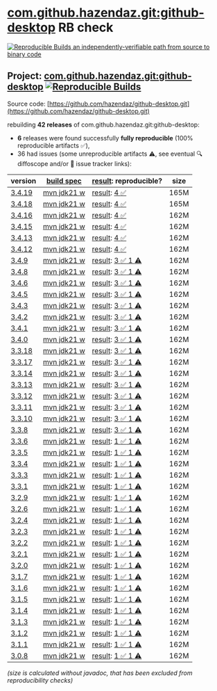[com.github.hazendaz.git:github-desktop](https://central.sonatype.com/artifact/com.github.hazendaz.git/github-desktop/versions) RB check
=======

[![Reproducible Builds](https://reproducible-builds.org/images/logos/rb.svg) an independently-verifiable path from source to binary code](https://reproducible-builds.org/)

## Project: [com.github.hazendaz.git:github-desktop](https://central.sonatype.com/artifact/com.github.hazendaz.git/github-desktop/versions) [![Reproducible Builds](https://img.shields.io/endpoint?url=https://raw.githubusercontent.com/jvm-repo-rebuild/reproducible-central/master/content/com/github/hazendaz/git/github-desktop/badge.json)](https://github.com/jvm-repo-rebuild/reproducible-central/blob/master/content/com/github/hazendaz/git/github-desktop/README.md)

Source code: [https://github.com/hazendaz/github-desktop.git](https://github.com/hazendaz/github-desktop.git)

rebuilding **42 releases** of com.github.hazendaz.git:github-desktop:
- **6** releases were found successfully **fully reproducible** (100% reproducible artifacts :white_check_mark:),
- 36 had issues (some unreproducible artifacts :warning:, see eventual :mag: diffoscope and/or :memo: issue tracker links):

| version | [build spec](/BUILDSPEC.md) | [result](https://reproducible-builds.org/docs/jvm/): reproducible? | size |
| -- | --------- | ------ | -- |
| [3.4.19](https://central.sonatype.com/artifact/com.github.hazendaz.git/github-desktop/3.4.19/pom) | [mvn jdk21 w](github-desktop-3.4.19.buildspec) | [result](github-desktop-3.4.19.buildinfo): [4 :white_check_mark: ](github-desktop-3.4.19.buildcompare) | 165M |
| [3.4.18](https://central.sonatype.com/artifact/com.github.hazendaz.git/github-desktop/3.4.18/pom) | [mvn jdk21 w](github-desktop-3.4.18.buildspec) | [result](github-desktop-3.4.18.buildinfo): [4 :white_check_mark: ](github-desktop-3.4.18.buildcompare) | 165M |
| [3.4.16](https://central.sonatype.com/artifact/com.github.hazendaz.git/github-desktop/3.4.16/pom) | [mvn jdk21 w](github-desktop-3.4.16.buildspec) | [result](github-desktop-3.4.16.buildinfo): [4 :white_check_mark: ](github-desktop-3.4.16.buildcompare) | 162M |
| [3.4.15](https://central.sonatype.com/artifact/com.github.hazendaz.git/github-desktop/3.4.15/pom) | [mvn jdk21 w](github-desktop-3.4.15.buildspec) | [result](github-desktop-3.4.15.buildinfo): [4 :white_check_mark: ](github-desktop-3.4.15.buildcompare) | 162M |
| [3.4.13](https://central.sonatype.com/artifact/com.github.hazendaz.git/github-desktop/3.4.13/pom) | [mvn jdk21 w](github-desktop-3.4.13.buildspec) | [result](github-desktop-3.4.13.buildinfo): [4 :white_check_mark: ](github-desktop-3.4.13.buildcompare) | 162M |
| [3.4.12](https://central.sonatype.com/artifact/com.github.hazendaz.git/github-desktop/3.4.12/pom) | [mvn jdk21 w](github-desktop-3.4.12.buildspec) | [result](github-desktop-3.4.12.buildinfo): [4 :white_check_mark: ](github-desktop-3.4.12.buildcompare) | 162M |
| [3.4.9](https://central.sonatype.com/artifact/com.github.hazendaz.git/github-desktop/3.4.9/pom) | [mvn jdk21 w](github-desktop-3.4.9.buildspec) | [result](github-desktop-3.4.9.buildinfo): [3 :white_check_mark:  1 :warning:](github-desktop-3.4.9.buildcompare) | 162M |
| [3.4.8](https://central.sonatype.com/artifact/com.github.hazendaz.git/github-desktop/3.4.8/pom) | [mvn jdk21 w](github-desktop-3.4.8.buildspec) | [result](github-desktop-3.4.8.buildinfo): [3 :white_check_mark:  1 :warning:](github-desktop-3.4.8.buildcompare) | 162M |
| [3.4.6](https://central.sonatype.com/artifact/com.github.hazendaz.git/github-desktop/3.4.6/pom) | [mvn jdk21 w](github-desktop-3.4.6.buildspec) | [result](github-desktop-3.4.6.buildinfo): [3 :white_check_mark:  1 :warning:](github-desktop-3.4.6.buildcompare) | 162M |
| [3.4.5](https://central.sonatype.com/artifact/com.github.hazendaz.git/github-desktop/3.4.5/pom) | [mvn jdk21 w](github-desktop-3.4.5.buildspec) | [result](github-desktop-3.4.5.buildinfo): [3 :white_check_mark:  1 :warning:](github-desktop-3.4.5.buildcompare) | 162M |
| [3.4.3](https://central.sonatype.com/artifact/com.github.hazendaz.git/github-desktop/3.4.3/pom) | [mvn jdk21 w](github-desktop-3.4.3.buildspec) | [result](github-desktop-3.4.3.buildinfo): [3 :white_check_mark:  1 :warning:](github-desktop-3.4.3.buildcompare) | 162M |
| [3.4.2](https://central.sonatype.com/artifact/com.github.hazendaz.git/github-desktop/3.4.2/pom) | [mvn jdk21 w](github-desktop-3.4.2.buildspec) | [result](github-desktop-3.4.2.buildinfo): [3 :white_check_mark:  1 :warning:](github-desktop-3.4.2.buildcompare) | 162M |
| [3.4.1](https://central.sonatype.com/artifact/com.github.hazendaz.git/github-desktop/3.4.1/pom) | [mvn jdk21 w](github-desktop-3.4.1.buildspec) | [result](github-desktop-3.4.1.buildinfo): [3 :white_check_mark:  1 :warning:](github-desktop-3.4.1.buildcompare) | 162M |
| [3.4.0](https://central.sonatype.com/artifact/com.github.hazendaz.git/github-desktop/3.4.0/pom) | [mvn jdk21 w](github-desktop-3.4.0.buildspec) | [result](github-desktop-3.4.0.buildinfo): [3 :white_check_mark:  1 :warning:](github-desktop-3.4.0.buildcompare) | 162M |
| [3.3.18](https://central.sonatype.com/artifact/com.github.hazendaz.git/github-desktop/3.3.18/pom) | [mvn jdk21 w](github-desktop-3.3.18.buildspec) | [result](github-desktop-3.3.18.buildinfo): [3 :white_check_mark:  1 :warning:](github-desktop-3.3.18.buildcompare) | 162M |
| [3.3.17](https://central.sonatype.com/artifact/com.github.hazendaz.git/github-desktop/3.3.17/pom) | [mvn jdk21 w](github-desktop-3.3.17.buildspec) | [result](github-desktop-3.3.17.buildinfo): [3 :white_check_mark:  1 :warning:](github-desktop-3.3.17.buildcompare) | 162M |
| [3.3.14](https://central.sonatype.com/artifact/com.github.hazendaz.git/github-desktop/3.3.14/pom) | [mvn jdk21 w](github-desktop-3.3.14.buildspec) | [result](github-desktop-3.3.14.buildinfo): [3 :white_check_mark:  1 :warning:](github-desktop-3.3.14.buildcompare) | 162M |
| [3.3.13](https://central.sonatype.com/artifact/com.github.hazendaz.git/github-desktop/3.3.13/pom) | [mvn jdk21 w](github-desktop-3.3.13.buildspec) | [result](github-desktop-3.3.13.buildinfo): [3 :white_check_mark:  1 :warning:](github-desktop-3.3.13.buildcompare) | 162M |
| [3.3.12](https://central.sonatype.com/artifact/com.github.hazendaz.git/github-desktop/3.3.12/pom) | [mvn jdk21 w](github-desktop-3.3.12.buildspec) | [result](github-desktop-3.3.12.buildinfo): [3 :white_check_mark:  1 :warning:](github-desktop-3.3.12.buildcompare) | 162M |
| [3.3.11](https://central.sonatype.com/artifact/com.github.hazendaz.git/github-desktop/3.3.11/pom) | [mvn jdk21 w](github-desktop-3.3.11.buildspec) | [result](github-desktop-3.3.11.buildinfo): [3 :white_check_mark:  1 :warning:](github-desktop-3.3.11.buildcompare) | 162M |
| [3.3.10](https://central.sonatype.com/artifact/com.github.hazendaz.git/github-desktop/3.3.10/pom) | [mvn jdk21 w](github-desktop-3.3.10.buildspec) | [result](github-desktop-3.3.10.buildinfo): [3 :white_check_mark:  1 :warning:](github-desktop-3.3.10.buildcompare) | 162M |
| [3.3.8](https://central.sonatype.com/artifact/com.github.hazendaz.git/github-desktop/3.3.8/pom) | [mvn jdk21 w](github-desktop-3.3.8.buildspec) | [result](github-desktop-3.3.8.buildinfo): [3 :white_check_mark:  1 :warning:](github-desktop-3.3.8.buildcompare) | 162M |
| [3.3.6](https://central.sonatype.com/artifact/com.github.hazendaz.git/github-desktop/3.3.6/pom) | [mvn jdk21 w](github-desktop-3.3.6.buildspec) | [result](github-desktop-3.3.6.buildinfo): [1 :white_check_mark:  1 :warning:](github-desktop-3.3.6.buildcompare) | 162M |
| [3.3.5](https://central.sonatype.com/artifact/com.github.hazendaz.git/github-desktop/3.3.5/pom) | [mvn jdk21 w](github-desktop-3.3.5.buildspec) | [result](github-desktop-3.3.5.buildinfo): [1 :white_check_mark:  1 :warning:](github-desktop-3.3.5.buildcompare) | 162M |
| [3.3.4](https://central.sonatype.com/artifact/com.github.hazendaz.git/github-desktop/3.3.4/pom) | [mvn jdk21 w](github-desktop-3.3.4.buildspec) | [result](github-desktop-3.3.4.buildinfo): [1 :white_check_mark:  1 :warning:](github-desktop-3.3.4.buildcompare) | 162M |
| [3.3.3](https://central.sonatype.com/artifact/com.github.hazendaz.git/github-desktop/3.3.3/pom) | [mvn jdk21 w](github-desktop-3.3.3.buildspec) | [result](github-desktop-3.3.3.buildinfo): [1 :white_check_mark:  1 :warning:](github-desktop-3.3.3.buildcompare) | 162M |
| [3.3.1](https://central.sonatype.com/artifact/com.github.hazendaz.git/github-desktop/3.3.1/pom) | [mvn jdk21 w](github-desktop-3.3.1.buildspec) | [result](github-desktop-3.3.1.buildinfo): [1 :white_check_mark:  1 :warning:](github-desktop-3.3.1.buildcompare) | 162M |
| [3.2.9](https://central.sonatype.com/artifact/com.github.hazendaz.git/github-desktop/3.2.9/pom) | [mvn jdk21 w](github-desktop-3.2.9.buildspec) | [result](github-desktop-3.2.9.buildinfo): [1 :white_check_mark:  1 :warning:](github-desktop-3.2.9.buildcompare) | 162M |
| [3.2.6](https://central.sonatype.com/artifact/com.github.hazendaz.git/github-desktop/3.2.6/pom) | [mvn jdk21 w](github-desktop-3.2.6.buildspec) | [result](github-desktop-3.2.6.buildinfo): [1 :white_check_mark:  1 :warning:](github-desktop-3.2.6.buildcompare) | 162M |
| [3.2.4](https://central.sonatype.com/artifact/com.github.hazendaz.git/github-desktop/3.2.4/pom) | [mvn jdk21 w](github-desktop-3.2.4.buildspec) | [result](github-desktop-3.2.4.buildinfo): [1 :white_check_mark:  1 :warning:](github-desktop-3.2.4.buildcompare) | 162M |
| [3.2.3](https://central.sonatype.com/artifact/com.github.hazendaz.git/github-desktop/3.2.3/pom) | [mvn jdk21 w](github-desktop-3.2.3.buildspec) | [result](github-desktop-3.2.3.buildinfo): [1 :white_check_mark:  1 :warning:](github-desktop-3.2.3.buildcompare) | 162M |
| [3.2.2](https://central.sonatype.com/artifact/com.github.hazendaz.git/github-desktop/3.2.2/pom) | [mvn jdk21 w](github-desktop-3.2.2.buildspec) | [result](github-desktop-3.2.2.buildinfo): [1 :white_check_mark:  1 :warning:](github-desktop-3.2.2.buildcompare) | 162M |
| [3.2.1](https://central.sonatype.com/artifact/com.github.hazendaz.git/github-desktop/3.2.1/pom) | [mvn jdk21 w](github-desktop-3.2.1.buildspec) | [result](github-desktop-3.2.1.buildinfo): [1 :white_check_mark:  1 :warning:](github-desktop-3.2.1.buildcompare) | 162M |
| [3.2.0](https://central.sonatype.com/artifact/com.github.hazendaz.git/github-desktop/3.2.0/pom) | [mvn jdk21 w](github-desktop-3.2.0.buildspec) | [result](github-desktop-3.2.0.buildinfo): [1 :white_check_mark:  1 :warning:](github-desktop-3.2.0.buildcompare) | 162M |
| [3.1.7](https://central.sonatype.com/artifact/com.github.hazendaz.git/github-desktop/3.1.7/pom) | [mvn jdk21 w](github-desktop-3.1.7.buildspec) | [result](github-desktop-3.1.7.buildinfo): [1 :white_check_mark:  1 :warning:](github-desktop-3.1.7.buildcompare) | 162M |
| [3.1.6](https://central.sonatype.com/artifact/com.github.hazendaz.git/github-desktop/3.1.6/pom) | [mvn jdk21 w](github-desktop-3.1.6.buildspec) | [result](github-desktop-3.1.6.buildinfo): [1 :white_check_mark:  1 :warning:](github-desktop-3.1.6.buildcompare) | 162M |
| [3.1.5](https://central.sonatype.com/artifact/com.github.hazendaz.git/github-desktop/3.1.5/pom) | [mvn jdk21 w](github-desktop-3.1.5.buildspec) | [result](github-desktop-3.1.5.buildinfo): [1 :white_check_mark:  1 :warning:](github-desktop-3.1.5.buildcompare) | 162M |
| [3.1.4](https://central.sonatype.com/artifact/com.github.hazendaz.git/github-desktop/3.1.4/pom) | [mvn jdk21 w](github-desktop-3.1.4.buildspec) | [result](github-desktop-3.1.4.buildinfo): [1 :white_check_mark:  1 :warning:](github-desktop-3.1.4.buildcompare) | 162M |
| [3.1.3](https://central.sonatype.com/artifact/com.github.hazendaz.git/github-desktop/3.1.3/pom) | [mvn jdk21 w](github-desktop-3.1.3.buildspec) | [result](github-desktop-3.1.3.buildinfo): [1 :white_check_mark:  1 :warning:](github-desktop-3.1.3.buildcompare) | 162M |
| [3.1.2](https://central.sonatype.com/artifact/com.github.hazendaz.git/github-desktop/3.1.2/pom) | [mvn jdk21 w](github-desktop-3.1.2.buildspec) | [result](github-desktop-3.1.2.buildinfo): [1 :white_check_mark:  1 :warning:](github-desktop-3.1.2.buildcompare) | 162M |
| [3.1.1](https://central.sonatype.com/artifact/com.github.hazendaz.git/github-desktop/3.1.1/pom) | [mvn jdk21 w](github-desktop-3.1.1.buildspec) | [result](github-desktop-3.1.1.buildinfo): [1 :white_check_mark:  1 :warning:](github-desktop-3.1.1.buildcompare) | 162M |
| [3.0.8](https://central.sonatype.com/artifact/com.github.hazendaz.git/github-desktop/3.0.8/pom) | [mvn jdk21 w](github-desktop-3.0.8.buildspec) | [result](github-desktop-3.0.8.buildinfo): [1 :white_check_mark:  1 :warning:](github-desktop-3.0.8.buildcompare) | 162M |

<i>(size is calculated without javadoc, that has been excluded from reproducibility checks)</i>
